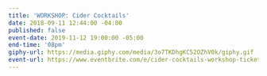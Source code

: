 ```yaml
---
title: 'WORKSHOP: Cider Cocktails'
date: 2018-09-11 12:44:00 -04:00
published: false
event-date: 2019-11-12 19:00:00 -05:00
end-time: '08pm'
giphy-url: https://media.giphy.com/media/3o7TKDhgKC52OZhV0k/giphy.gif
event-url: https://www.eventbrite.com/e/cider-cocktails-workshop-tickets-74872996147
---
```


